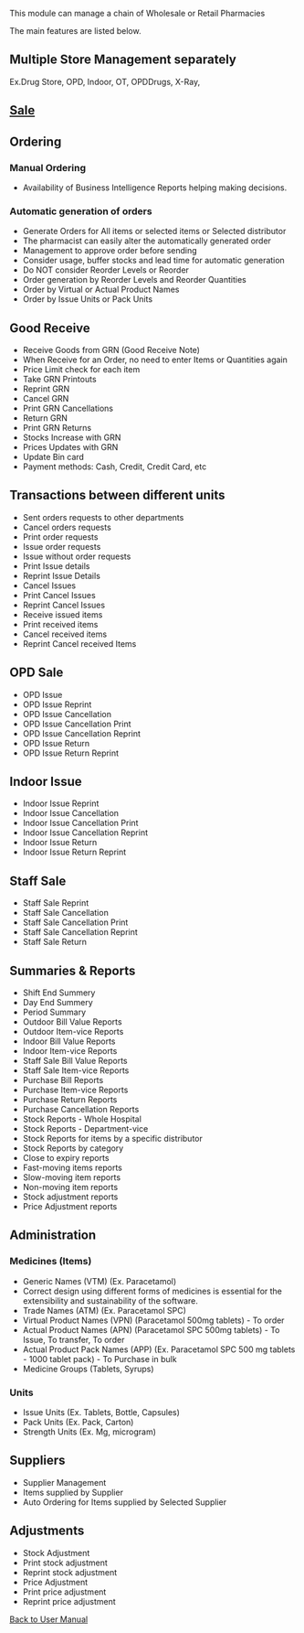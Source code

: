 This module can manage a chain of Wholesale or Retail Pharmacies

The main features are listed below.

## Multiple Store Management separately
Ex.Drug Store, OPD, Indoor, OT, OPDDrugs, X-Ray, 

## [Sale](https://github.com/hmislk/hmis/wiki/Pharmacy-Sale)

## Ordering

### Manual Ordering
* Availability of Business Intelligence Reports helping making decisions.

### Automatic generation of orders

* Generate Orders for All items or selected items or  Selected distributor
* The pharmacist can easily alter the automatically generated order
* Management to approve order before sending
* Consider usage, buffer stocks and lead time for automatic generation
* Do NOT consider Reorder Levels or Reorder 
* Order generation by Reorder Levels and Reorder Quantities
* Order by Virtual or Actual Product Names
* Order by Issue Units or Pack Units

## Good Receive
* Receive Goods from GRN (Good Receive Note)
* When Receive for an Order, no need to enter Items or Quantities again
* Price Limit check for each item
* Take GRN Printouts
* Reprint GRN
* Cancel GRN
* Print GRN Cancellations
* Return GRN
* Print GRN Returns
* Stocks Increase with GRN
* Prices Updates with GRN
* Update Bin card
* Payment methods: Cash, Credit, Credit Card, etc

## Transactions between different units
* Sent orders requests to other departments
* Cancel orders requests
* Print order requests
* Issue order requests
* Issue without order requests
* Print Issue details
* Reprint Issue Details
* Cancel Issues
* Print Cancel Issues
* Reprint Cancel Issues
* Receive issued items
* Print received items
* Cancel received items
* Reprint Cancel received Items

## OPD Sale
* OPD Issue
* OPD Issue Reprint
* OPD Issue Cancellation
* OPD Issue Cancellation Print
* OPD Issue Cancellation Reprint
* OPD Issue Return
* OPD Issue Return Reprint

## Indoor Issue
* Indoor Issue Reprint
* Indoor Issue Cancellation
* Indoor Issue Cancellation Print
* Indoor Issue Cancellation Reprint
* Indoor Issue Return
* Indoor Issue Return Reprint

## Staff Sale
* Staff Sale Reprint
* Staff Sale Cancellation
* Staff Sale Cancellation Print
* Staff Sale Cancellation Reprint
* Staff Sale Return

## Summaries & Reports
* Shift End Summery
* Day End Summery
* Period Summary
* Outdoor Bill Value Reports
* Outdoor Item-vice Reports
* Indoor Bill Value Reports
* Indoor Item-vice Reports
* Staff Sale Bill Value Reports
* Staff Sale Item-vice Reports
* Purchase Bill Reports
* Purchase Item-vice Reports
* Purchase Return Reports
* Purchase Cancellation Reports
* Stock Reports - Whole Hospital
* Stock Reports - Department-vice
* Stock Reports for items by a specific distributor
* Stock Reports by category
* Close to expiry reports
* Fast-moving items reports
* Slow-moving item reports
* Non-moving item reports
* Stock adjustment reports
* Price Adjustment reports

## Administration
### Medicines (Items)
* Generic Names (VTM) (Ex. Paracetamol)
* Correct design using different forms of medicines is essential for the extensibility and sustainability of the software.
* Trade Names (ATM) (Ex. Paracetamol SPC)
* Virtual Product Names (VPN) (Paracetamol 500mg tablets) - To order
* Actual Product Names (APN) (Paracetamol SPC 500mg tablets) - To Issue, To transfer, To order
* Actual Product Pack Names (APP) (Ex. Paracetamol SPC 500 mg tablets - 1000 tablet pack) - To Purchase in bulk
* Medicine Groups (Tablets, Syrups)

### Units
* Issue Units (Ex. Tablets, Bottle, Capsules)
* Pack Units (Ex. Pack, Carton)
* Strength Units (Ex. Mg, microgram)

## Suppliers
* Supplier Management
* Items supplied by Supplier
* Auto Ordering for Items supplied by Selected Supplier

## Adjustments
* Stock Adjustment
* Print stock adjustment
* Reprint stock adjustment
* Price Adjustment
* Print price adjustment
* Reprint price adjustment

[Back to User Manual](https://github.com/hmislk/hmis/wiki/User-Manual)